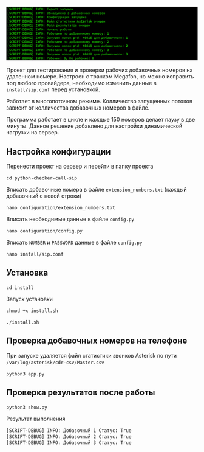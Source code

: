 ![Иллюстрация к проекту](https://github.com/dvdkitay/python-checker-call-sip/blob/master/temp/screen.png)

Проект для тестирования и проверки рабочих добавочных номеров на удаленном номере. Настроен с транком Megafon, но можно исправить под любого провайдера, необходимо изменить данные в `install/sip.conf` перед установкой.

Работает в многопоточном режиме. Колличество запущенных потоков зависит от колличества добавочных номеров в файле.

Программа работает в цикле и каждые 150 номеров делает паузу в две минуты. Данное решение добавлено для настройки динамической нагрузки на сервер.

## Настройка конфигурации 

Перенести проект на сервер и перейти в папку проекта

```
cd python-checker-call-sip
```

Вписать добавочные номера в файле `extension_numbers.txt` (каждый добавочный с новой строки)

```
nano configuration/extension_numbers.txt
```

Вписать необходимые данные в файле `config.py`

```
nano configuration/config.py
```

Вписать `NUMBER` и `PASSWORD` данные в файле `config.py`

```
nano install/sip.conf
```

## Установка

```
cd install
```

Запуск установки
```
chmod +x install.sh
```

```
./install.sh
```

## Проверка добавочных номеров на телефоне

При запуске удаляется файл статистики звонков Asterisk по пути `/var/log/asterisk/cdr-csv/Master.csv`

```
python3 app.py
```

## Проверка результатов после работы

```
python3 show.py
```
Результат выполнения

```
[SCRIPT-DEBUG] INFO: Добавочный 1 Статус: True
[SCRIPT-DEBUG] INFO: Добавочный 2 Статус: True
[SCRIPT-DEBUG] INFO: Добавочный 3 Статус: True
```